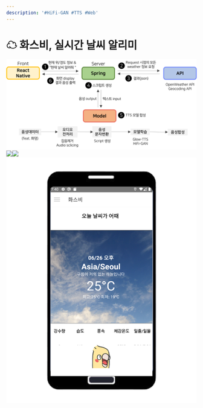 ```yaml
---
description: '#HiFi-GAN #TTS #Web'
---
```


# ☁ 화스비, 실시간 날씨 알리미

![](../../../.gitbook/assets/\_.png)![](../../../.gitbook/assets/3.\_\_.png)![](<../../../.gitbook/assets/3.\_\_ 1.png>)![](<../../../.gitbook/assets/\_ 1.png>)
